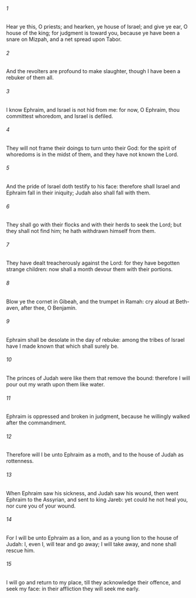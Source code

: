 ###### 1
Hear ye this, O priests; and hearken, ye house of Israel; and give ye ear, O house of the king; for judgment is toward you, because ye have been a snare on Mizpah, and a net spread upon Tabor.

###### 2
And the revolters are profound to make slaughter, though I have been a rebuker of them all.

###### 3
I know Ephraim, and Israel is not hid from me: for now, O Ephraim, thou committest whoredom, and Israel is defiled.

###### 4
They will not frame their doings to turn unto their God: for the spirit of whoredoms is in the midst of them, and they have not known the Lord.

###### 5
And the pride of Israel doth testify to his face: therefore shall Israel and Ephraim fall in their iniquity; Judah also shall fall with them.

###### 6
They shall go with their flocks and with their herds to seek the Lord; but they shall not find him; he hath withdrawn himself from them.

###### 7
They have dealt treacherously against the Lord: for they have begotten strange children: now shall a month devour them with their portions.

###### 8
Blow ye the cornet in Gibeah, and the trumpet in Ramah: cry aloud at Beth-aven, after thee, O Benjamin.

###### 9
Ephraim shall be desolate in the day of rebuke: among the tribes of Israel have I made known that which shall surely be.

###### 10
The princes of Judah were like them that remove the bound: therefore I will pour out my wrath upon them like water.

###### 11
Ephraim is oppressed and broken in judgment, because he willingly walked after the commandment.

###### 12
Therefore will I be unto Ephraim as a moth, and to the house of Judah as rottenness.

###### 13
When Ephraim saw his sickness, and Judah saw his wound, then went Ephraim to the Assyrian, and sent to king Jareb: yet could he not heal you, nor cure you of your wound.

###### 14
For I will be unto Ephraim as a lion, and as a young lion to the house of Judah: I, even I, will tear and go away; I will take away, and none shall rescue him.

###### 15
I will go and return to my place, till they acknowledge their offence, and seek my face: in their affliction they will seek me early.

